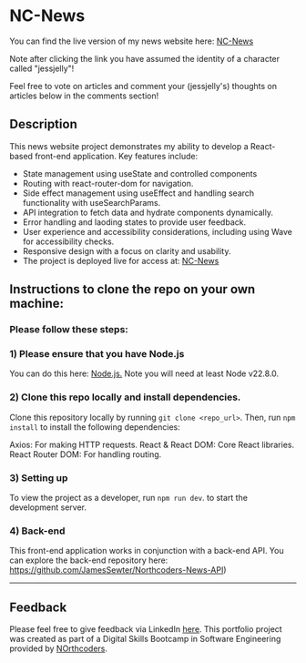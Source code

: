 # NC-News

You can find the live version of my news website here: <a href="https://nc-news-js.netlify.app/" target="_blank">NC-News</a>


Note after clicking the link you have assumed the identity of a character called "jessjelly"!

Feel free to vote on articles and comment your (jessjelly's) thoughts on articles below in the comments section!

## Description
This news website project demonstrates my ability to develop a React-based front-end application. Key features include:

- State management using useState and controlled components
- Routing with react-router-dom for navigation.
- Side effect management using useEffect and handling search functionality with useSearchParams.
- API integration to fetch data and hydrate components dynamically.
- Error handling and laoding states to provide user feedback.
- User experience and accessibility considerations, including using Wave for accessibility checks.
- Responsive design with a focus on clarity and usability.
- The project is deployed live for access at: <a href="https://nc-news-js.netlify.app/" target="_blank">NC-News</a>

## Instructions to clone the repo on your own machine:
### Please follow these steps: 

### 1) Please ensure that you have Node.js

You can do this here: <a href="https://docs.npmjs.com/downloading-and-installing-node-js-and-npm" target="_blank">Node.js.</a> Note you will need at least Node v22.8.0.
 
### 2) Clone this repo locally and install dependencies.
Clone this repository locally by running `git clone <repo_url>`. Then, run `npm install` to install the following dependencies:

Axios: For making HTTP requests.
React & React DOM: Core React libraries.
React Router DOM: For handling routing.

### 3) Setting up 
To view the project as a developer, run `npm run dev`.  to start the development server. 

### 4) Back-end
This front-end application works in conjunction with a back-end API. You can explore the back-end repository here: https://github.com/JamesSewter/Northcoders-News-API)  

--- 
## Feedback

Please feel free to give feedback via LinkedIn <a href="https://www.linkedin.com/in/james-sewter/" target="_blank">here</a>.
This portfolio project was created as part of a Digital Skills Bootcamp in Software Engineering provided by
<a href="https://northcoders.com/" target="_blank">NOrthcoders</a>.
